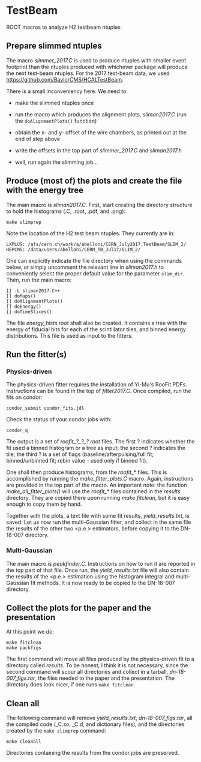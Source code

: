 # TestBeam

ROOT macros to analyze H2 testbeam ntuples

## Prepare slimmed ntuples

The macro _slimmer\_2017.C_ is used to produce ntuples with smaller
event footprint than the ntuples produced with whichever package will
produce the next test-beam ntuples. For the 2017 test-beam data, we
used https://github.com/BaylorCMS/HCALTestBeam.

There is a small inconveniency here. We need to:

- make the slimmed ntuples once

- run the macro which produces the alignment plots, _sliman2017.C_
  (run the `doAlignmentPlots()` function)

- obtain the x- and y- offset of the wire chambers, as printed out at
  the end of step above

- write the offsets in the top part of _slimmer\_2017.C_ and
  _sliman2017.h_

- well, run again the slimming job...

## Produce (most of) the plots and create the file with the energy tree

The main macro is _sliman2017.C_. First, start creating the directory
structure to hold the histograms (.C, .root, .pdf, and .png):

```
make slimprep
```

Note the location of the H2 test beam ntuples. They currently are in:

```
LXPLUS: /afs/cern.ch/work/a/abelloni/CERN_July2017_TestBeam/SLIM_2/
HEPCMS: /data/users/abelloni/CERN_TB_Jul17/SLIM_2/
```

One can explicitly indicate the file directory when using the commands below,
or simply uncomment the relevant line in _sliman2017.h_ to conveniently
select the proper default value for the parameter `slim_dir`.
Then, run the main macro:

```
[] .L sliman2017.C++
[] doMaps()
[] doAlignmentPlots()
[] doEnergy()
[] doTimeSlices()
```

The file _energy_hists.root_ shall also be created. It contains a tree with
the energy of fiducial hits for each of the scintillator tiles, and binned
energy distributions. This file is used as input to the fitters.

## Run the fitter(s)

### Physics-driven

The physics-driven fitter requires the installation of Yi-Mu's RooFit PDFs.
Instructions can be found in the top of _fitter2017.C_.
Once compiled, run the fits on condor:


```
condor_submit condor_fits.jdl
```

Check the status of your condor jobs with:

```
condor_q
```

The output is a set of _roofit\_?\_?\_?.root_ files.
The first ? indicates whether the fit used a binned histogram or a tree
as input; the second ? indicates the tile;
the third ? is a set of flags (baseline/afterpulsing/full fit;
binned/unbinned fit; rebin value - used only if binned fit).

One shall then produce histograms, from the _roofit\_\*_ files. This is
accomplished by running the _make\_fitter\_plots.C_ macro. Again, instructions
are provided in the top part of the macro. An important note: the function
_make_all_fitter_plots()_ will use the _roofit\_\*_ files contained in the
_results_ directory. They are copied there upon running _make fitclean_, but
it is easy enough to copy them by hand.

Together with the plots, a text file with some fit results, _yield\_results.txt_,
is saved. Let us now run the multi-Gaussian fitter, and collect in the same
file the results of the other two <p.e.> estimators, before copying it to
the DN-18-007 directory.

### Multi-Gaussian

The main macro is _peakfinder.C_. Instructions on how to run it are reported
in the top part of that file. Once run, the _yield\_results.txt_ file will
also contain the results of the <p.e.> estimation using the histogram integral
and multi-Gaussian fit methods. It is now ready to be copied to the DN-18-007
directory.

## Collect the plots for the paper and the presentation

At this point we do:

```
make fitclean
make packfigs
```

The first command will move all files produced by the physics-driven fit to
a directory called _results_. To be honest, I think it is not necessary, since
the second command will scour all directories and collect in a tarball,
_dn-18-007\_figs.tar_, the files needed to the paper and the presentation.
The directory does look nicer, if one runs `make fitclean`.

## Clean all

The following command will remove _yield\_results.txt_, _dn-18-007\_figs.tar_,
all the compiled code (\_C.so, \_C.d, and dictionary files), and the directories
created by the `make slimprep` command:

```
make cleanall
```

Directories containing the results from the condor jobs are preserved.
